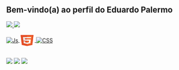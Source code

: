 
## Bem-vindo(a) ao perfil do Eduardo Palermo

 <div>
   <a href="https://github.com/EduardoPalermo">
   <img height="180em" src="https://github-readme-stats.vercel.app/api?username=EduardoPalermo&show_icons=true&theme=vue-dark&include_all_commits=true&count_private=true"/>
   <img height="180em" src="https://github-readme-stats.vercel.app/api/top-langs/?username=EduardoPalermo&layout=compact&langs_count=6&theme=vue-dark"/>

</div>
<div style="display: inline_block"><br>
  <img align="center" alt="Js" height="30" width="4B8r3B4p7yhRXuBWLqsQ546WR43cqQwrbXMDFnBi6vSJBeif8tPW85a7r7DM961Jvk4hdryZoByEp8GC8HzsqJpRN4FxGM9plain.svg ">
  <img align="center" alt="HTML" height="30" width="40" src="https://raw.githubusercontent.com/devicons/devicon/master/icons/html5/html5-original.svg ">
  <img align="center" alt="CSS" height="30" width="4B8r3B4p7yhRXuBWLqsQ546WR43cqQwrbXMDFnBi6vSJBeif8tPW85a7r7DM961Jvk4hdryZoByEp8GC8HzsqJpRN4FxGM9 ">
</div>
 
 <br>
 
 
<div>
 
  <a href="https://instagram.com/eduardopalermo85" target="_blank"><img src="https://img.shields.io/badge/-Instagram-%23E4405F?style=for-the- badge&logo=instagram&logoColor=white" target="_blank"></a>
  <a href = "mailto:eap.palermo1985@gmail.com.com"><img src="https://img.shields.io/badge/-Gmail-%23333?style=for-the-badge&logo=gmail&logoColor=white" destino ="_blank"></a>
  <a href="https://www.linkedin.com/in/eduardopalermo" target="_blank"><img src="https://img.shields.io/badge/-LinkedIn-%230077B5?style= for-the-badge&logo=linkedin&logoColor=white" target="_blank"></a>
 
 </div>
